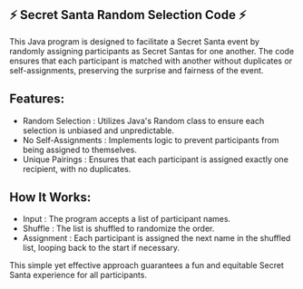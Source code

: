 ## ⚡ Secret Santa Random Selection Code ⚡

This Java program is designed to facilitate a Secret Santa event by randomly assigning participants as Secret Santas for one another. 
The code ensures that each participant is matched with another without duplicates or self-assignments, preserving the surprise and fairness of the event. 

## Features:
- Random Selection : Utilizes Java's Random class to ensure each selection is unbiased and unpredictable.
- No Self-Assignments : Implements logic to prevent participants from being assigned to themselves.
- Unique Pairings : Ensures that each participant is assigned exactly one recipient, with no duplicates.

## How It Works:
- Input : The program accepts a list of participant names.
- Shuffle : The list is shuffled to randomize the order.
- Assignment : Each participant is assigned the next name in the shuffled list, looping back to the start if necessary.

This simple yet effective approach guarantees a fun and equitable Secret Santa experience for all participants.
